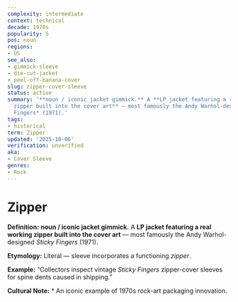 ```yaml
---
complexity: intermediate
context: technical
decade: 1970s
popularity: 5
pos: noun
regions:
- US
see_also:
- gimmick-sleeve
- die-cut-jacket
- peel-off-banana-cover
slug: zipper-cover-sleeve
status: active
summary: '**noun / iconic jacket gimmick.** A **LP jacket featuring a real working
  zipper built into the cover art** — most famously the Andy Warhol-designed *Sticky
  Fingers* (1971).'
tags:
- historical
term: Zipper
updated: '2025-10-06'
verification: unverified
aka:
- Cover Sleeve
genres:
- Rock
---
```


# Zipper

**Definition:** **noun / iconic jacket gimmick.** A **LP jacket featuring a real working zipper built into the cover art** — most famously the Andy Warhol-designed *Sticky Fingers* (1971).

**Etymology:** Literal — sleeve incorporates a functioning *zipper*.

**Example:** “Collectors inspect vintage *Sticky Fingers* zipper-cover sleeves for spine dents caused in shipping.”

**Cultural Note:** * An iconic example of 1970s rock-art packaging innovation.

